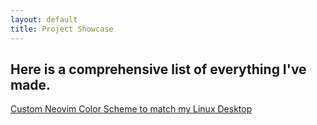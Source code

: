 ```yaml
---
layout: default
title: Project Showcase
---
```


##  Here is a comprehensive list of everything I've made.

[Custom Neovim Color Scheme to match my Linux Desktop](https://github.com/BigBoggle/siva.nvim) 




